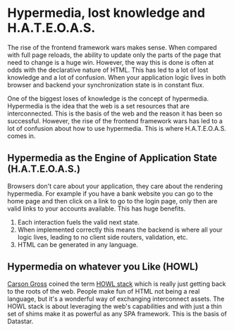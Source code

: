 # Hypermedia, lost knowledge and H.A.T.E.O.A.S.

The rise of the frontend framework wars makes sense.  When compared with full page reloads, the ability to update only the parts of the page that need to change is a huge win.  However, the way this is done is often at odds with the declarative nature of HTML.  This has led to a lot of lost knowledge and a lot of confusion. When your application logic lives in both browser and backend your synchronization state is in constant flux.

One of the biggest loses of knowledge is the concept of hypermedia.  Hypermedia is the idea that the web is a set resources that are interconnected.  This is the basis of the web and the reason it has been so successful.  However, the rise of the frontend framework wars has led to a lot of confusion about how to use hypermedia.  This is where H.A.T.E.O.A.S. comes in.

## Hypermedia as the Engine of Application State (H.A.T.E.O.A.S.)
Browsers don't care about your application, they care about the rendering hypermedia.  For example if you have a bank website you can go to the home page and then click on a link to go to the login page, only then are valid links to your accounts available.  This has huge benefits.
1.  Each interaction fuels the valid next state.
2.  When implemented correctly this means the backend is where all your logic lives, leading to no client side routers, validation, etc.
3.  HTML can be generated in any language.

## Hypermedia on whatever you Like (HOWL)

[Carson Gross](https://hypermedia.systems/) coined the term [HOWL stack](https://htmx.org/essays/hypermedia-on-whatever-youd-like/) which is really just getting back to the roots of the web.  People make fun of HTML not being a real language, but it's a wonderful way of exchanging interconnect assets.  The HOWL stack is about leveraging the web's capabilities and with just a thin set of shims make it as powerful as any SPA framework.  This is the basis of Datastar.
